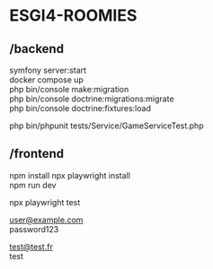 # ESGI4-ROOMIES

## /backend
symfony server:start  
docker compose up  
php bin/console make:migration  
php bin/console doctrine:migrations:migrate  
php bin/console doctrine:fixtures:load  

php bin/phpunit tests/Service/GameServiceTest.php


## /frontend
npm install
npx playwright install  
npm run dev

npx playwright test


user@example.com  
password123

test@test.fr  
test
